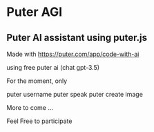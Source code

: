 # Puter AGI

## Puter AI assistant using puter.js



Made with https://puter.com/app/code-with-ai

using free puter ai (chat gpt-3.5)

For the moment, only

puter username
puter speak
puter create image


More to come ...

Feel Free to participate